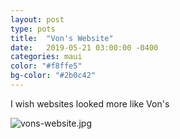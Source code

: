 ```yaml
---
layout: post
type: pots
title:  "Von's Website"
date:   2019-05-21 03:00:00 -0400
categories: maui
color: "#f8ffe5"
bg-color: "#2b0c42"
---
```

I wish websites looked more like Von's

![vons-website.jpg](https://files.elliott.computer/images/vons-website.jpg)
